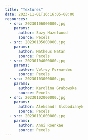 ```yaml
---
title: "Textures"
date: 2023-11-01T16:16:05+08:00
resources:
  - src: 20230106000000.jpg
    params:
      author: Suzy Hazelwood
      source: Pexels
  - src: 20230105000000.jpg
    params:
      author: Matheus Natan
      source: Pexels
  - src: 20230104000000.jpg
    params:
      author: Velroy Fernandes
      source: Pexels
  - src: 20230103000000.jpg
    params:
      author: Karolina Grabowska
      source: Pexels
  - src: 20230102000000.jpg
    params:
      author: Aleksandr Slobodianyk
      source: Pexels
  - src: 20230101000000.jpg
    params:
      author: Anni Roenkae
      source: Pexels
---
```

